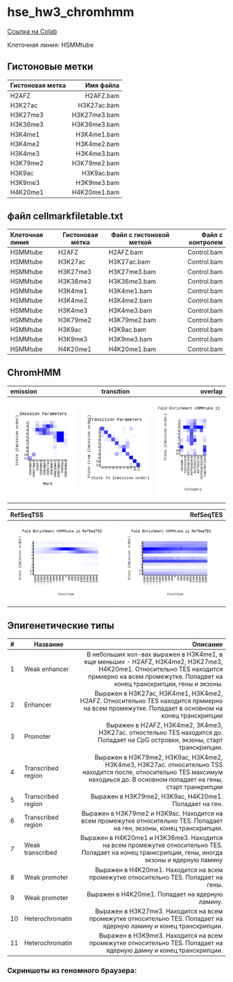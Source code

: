 # hse_hw3_chromhmm
 [Ссылка на Colab](https://colab.research.google.com/drive/13ykNGSVjeX2dN_2xc_9P-kEOhM4_X_WT?usp=sharing)
 
Клеточная линия: HSMMtube

## Гистоновые метки

|Гистоновая метка|Имя файла|
|:--|--:|
|H2AFZ|H2AFZ.bam|
|H3K27ac|H3K27ac.bam|
|H3K27me3|H3K27me3.bam|
|H3K36me3|H3K36me3.bam|
|H3K4me1|H3K4me1.bam|
|H3K4me2|H3K4me2.bam|
|H3K4me3|H3K4me3.bam|
|H3K79me2|H3K79me2.bam|
|H3K9ac|H3K9ac.bam|
|H3K9me3|H3K9me3.bam|
|H4K20me1|H4K20me1.bam|

## файл cellmarkfiletable.txt
|Клеточная линия |	Гистоновая метка	| Файл с гистоновой меткой |	Файл с контролем |
|:--|--|--|--:|
|HSMMtube	|H2AFZ	|H2AFZ.bam|	Control.bam|
|HSMMtube |	H3K27ac	|	H3K27ac.bam |	Control.bam|
|HSMMtube |	H3K27me3 |	H3K27me3.bam |	Control.bam|
|HSMMtube |	H3K36me3	|	H3K36me3.bam |	Control.bam|
|HSMMtube |	H3K4me1 |	H3K4me1.bam |	Control.bam|
|HSMMtube |	H3K4me2	|	H3K4me2.bam |	Control.bam|
|HSMMtube |	H3K4me3 |	H3K4me3.bam |	Control.bam|
|HSMMtube	| H3K79me2 |	H3K79me2.bam |	Control.bam|
|HSMMtube |	H3K9ac |	H3K9ac.bam |	Control.bam|
|HSMMtube	| H3K9me3 |	H3K9me3.bam |	Control.bam|
|HSMMtube	| H4K20me1 |	H4K20me1.bam |	Control.bam|

## ChromHMM
| emission | transition | overlap |
|:--|--|--:|
|![](https://github.com/alkmnd/hse_hw3_chromhmm/blob/main/data/emissions_11.png)|![](https://github.com/alkmnd/hse_hw3_chromhmm/blob/main/data/transitions_11.png)|![](https://github.com/alkmnd/hse_hw3_chromhmm/blob/main/data/HSMMtube_11_overlap.png)|

|RefSeqTSS|RefSeqTES|
|:--|--:|
|![](https://github.com/alkmnd/hse_hw3_chromhmm/blob/main/data/HSMMtube_11_RefSeqTSS_neighborhood.png)|![](https://github.com/alkmnd/hse_hw3_chromhmm/blob/main/data/HSMMtube_11_RefSeqTES_neighborhood.png)|

## Эпигенетические типы 
|#|Название|Описание |
|:--|--|--:|
|1|Weak enhancer|В небольших кол-вах выражен в H3K4me1, в еще меньших - H2AFZ, H3K4me2, H3K27me3, H4K20me1. Относительно TES находится прмиерно на всем промежутке. Попадвет на конец транскрипции, гены и экзоны. |
|2|Enhancer|Выражен в H3K27ac, H3K4me1, H3K4me2, H2AFZ. Относительно TES находится прмиерно на всем промежутке. Попадает в основном на конец транскрипции|
|3|Promoter|Выражен в H2AFZ, H3K4me2, 3K4me3, H3K27ac. отностельно TES находится до. Попадает на CpG островки, экзоны, старт транскрипции. |
|4|Transcribed region|Выражен в H3K79me2, H3K9ac, H3K4me2, H3K4me3, H3K27ac. относительно TSS находится после, относительно TES максимум находиься до. В основном попадает на гены, старт транкрипции|
|5|Transcribed region|Выражен в H3K79me2, H3K9ac, H4K20me1. Попадает на ген.|
|6|Transcribed region|Выражен в H3K79me2 и H3K9ac. Находится на всем промежутке относительно TES. Попадает на ген, экзоны, конец транскрипции.|
|7|Weak transcribed|Выражен в H4K20me1 и H3K36me3. Находится на всем промежутке относительно TES. Попадает на конец транксрипции, гены, иногда экзоны и ядерную ламину|
|8|Weak promoter|Выражен в H4K20me1. Находится на всем промежутке относительно TES. Попадает на гены. |
|9|Weak promoter|Выражен в H4K20me1. Попадает на ядерную ламину. |
|10|Heterochromatin|Выражен в H3K27me3. Находится на всем промежутке относительно TES. Попадает на ядерную ламину и конец транскрипции. |
|11|Heterochromatin|Выражен в H3K9me3.  Находится на всем промежутке относительно TES. Попадает на ядерную дамну и конец транскрипции.|

### Скриншоты из геномного браузера:  
